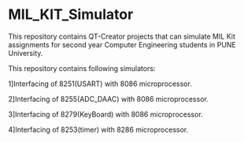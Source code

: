 # MIL_KIT_Simulator
This repository contains QT-Creator projects that can simulate MIL Kit assignments for second year  Computer Engineering students in PUNE University.

This repository contains following simulators:

1]Interfacing of 8251(USART) with 8086 microprocessor.

2]Interfacing of 8255(ADC_DAAC) with 8086 microprocessor.

3]Interfacing of 8279(KeyBoard) with 8086 microprocessor.

4]Interfacing of 8253(timer) with 8286 microprocessor.
